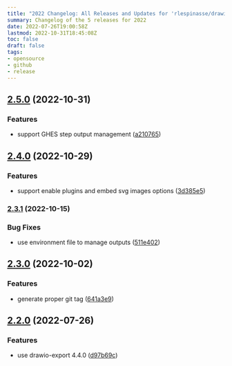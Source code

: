 ```yaml
---
title: "2022 Changelog: All Releases and Updates for 'rlespinasse/drawio-export-action'"
summary: Changelog of the 5 releases for 2022
date: 2022-07-26T19:00:58Z
lastmod: 2022-10-31T18:45:08Z
toc: false
draft: false
tags:
- opensource
- github
- release
---
```

## [2.5.0](https://github.com/rlespinasse/drawio-export-action/compare/v2.4.0...v2.5.0) (2022-10-31)


### Features

* support GHES step output management ([a210765](https://github.com/rlespinasse/drawio-export-action/commit/a2107651342a4c72013ab92ffc6870aaa3120337))



## [2.4.0](https://github.com/rlespinasse/drawio-export-action/compare/v2.3.1...v2.4.0) (2022-10-29)


### Features

* support enable plugins and embed svg images options ([3d385e5](https://github.com/rlespinasse/drawio-export-action/commit/3d385e55ec2a22d2ac4871a7a557388ba67108d2))



### [2.3.1](https://github.com/rlespinasse/drawio-export-action/compare/v2.3.0...v2.3.1) (2022-10-15)


### Bug Fixes

* use environment file to manage outputs ([511e402](https://github.com/rlespinasse/drawio-export-action/commit/511e402568fb9e04f45e4a804bc4540314c64258))



## [2.3.0](https://github.com/rlespinasse/drawio-export-action/compare/v2.2.0...v2.3.0) (2022-10-02)


### Features

* generate proper git tag ([641a3e9](https://github.com/rlespinasse/drawio-export-action/commit/641a3e9b0e8ac02947ec1061f7c4c60366c0d99b))



## [2.2.0](https://github.com/rlespinasse/drawio-export-action/compare/2.1.0...2.2.0) (2022-07-26)


### Features

* use drawio-export 4.4.0 ([d97b69c](https://github.com/rlespinasse/drawio-export-action/commit/d97b69c12cc23420bbc9eac5b43087c86107e93a))



